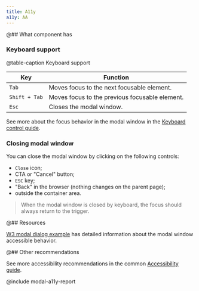 ```yaml
---
title: A11y
a11y: AA
---
```


@## What component has

### Keyboard support

@table-caption Keyboard support

| Key           | Function                                       |
| ------------- | ---------------------------------------------- |
| `Tab`         | Moves focus to the next focusable element.     |
| `Shift + Tab` | Moves focus to the previous focusable element. |
| `Esc`         | Closes the modal window.                       |

See more about the focus behavior in the modal window in the [Keyboard control guide](/core-principles/a11y/a11y-keyboard/#keyboard_support_for_modal_window).

### Closing modal window

You can close the modal window by clicking on the following controls:

- `Close` icon;
- CTA or "Cancel" button;
- `ESC` key;
- "Back" in the browser (nothing changes on the parent page);
- outside the container area.

> When the modal window is closed by keyboard, the focus should always return to the trigger.

@## Resources

[W3 modal dialog example](https://www.w3.org/TR/wai-aria-practices-1.1/examples/dialog-modal/dialog.html) has detailed information about the modal window accessible behavior.

@## Other recommendations

See more accessibility recommendations in the common [Accessibility guide](/core-principles/a11y/).

@include modal-a11y-report
